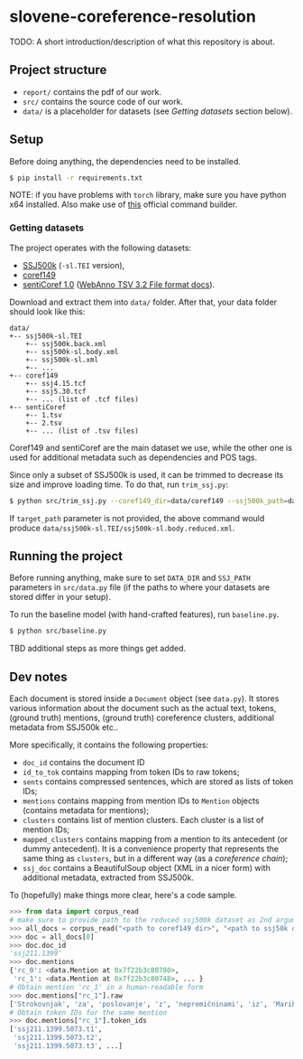 # slovene-coreference-resolution

TODO: A short introduction/description of what this repository is about.

## Project structure

- `report/` contains the pdf of our work.
- `src/` contains the source code of our work.
- `data/` is a placeholder for datasets (see _Getting datasets_ section below).

## Setup

Before doing anything, the dependencies need to be installed.  
```bash
$ pip install -r requirements.txt
```

NOTE: if you have problems with `torch` library, make sure you have python x64 installed. Also make use of 
[this](https://pytorch.org/get-started/locally/#start-locally) official command builder.

### Getting datasets

The project operates with the following datasets: 
- [SSJ500k](https://www.clarin.si/repository/xmlui/handle/11356/1210) (`-sl.TEI` version), 
- [coref149](https://www.clarin.si/repository/xmlui/handle/11356/1182)
- [sentiCoref 1.0](https://www.clarin.si/repository/xmlui/handle/11356/1285) ([WebAnno TSV 3.2 File format docs](https://zoidberg.ukp.informatik.tu-darmstadt.de/jenkins/job/WebAnno%20(GitHub)%20(master)/de.tudarmstadt.ukp.clarin.webanno$webanno-webapp/doclinks/1/#sect_webannotsv)).

Download and extract them into `data/` folder. After that, your data folder should look like this:
```
data/
+-- ssj500k-sl.TEI
    +-- ssj500k.back.xml
    +-- ssj500k-sl.body.xml
    +-- ssj500k-sl.xml
    +-- ...
+-- coref149
    +-- ssj4.15.tcf
    +-- ssj5.30.tcf
    +-- ... (list of .tcf files)
+-- sentiCoref
    +-- 1.tsv
    +-- 2.tsv
    +-- ... (list of .tsv files)
```

Coref149 and sentiCoref are the main dataset we use, while the other one is used for additional metadata such as dependencies 
and POS tags.

Since only a subset of SSJ500k is used, it can be trimmed to decrease its size and improve loading time. 
To do that, run `trim_ssj.py`:
```bash
$ python src/trim_ssj.py --coref149_dir=data/coref149 --ssj500k_path=data/ssj500k-sl.TEI/ssj500k-sl.body.xml --target_path=data/ssj500k-sl.TEI/ssj500k-sl.body.reduced.xml
```

If `target_path` parameter is not provided, the above command would produce 
`data/ssj500k-sl.TEI/ssj500k-sl.body.reduced.xml`.


## Running the project

Before running anything, make sure to set `DATA_DIR` and `SSJ_PATH` parameters in `src/data.py` file (if the paths to 
where your datasets are stored differ in your setup).

To run the baseline model (with hand-crafted features), run `baseline.py`.
```bash
$ python src/baseline.py

```

TBD additional steps as more things get added.

## Dev notes

Each document is stored inside a `Document` object (see `data.py`). It stores various information about the document 
such as the actual text, tokens, (ground truth) mentions, (ground truth) coreference clusters, additional metadata 
from SSJ500k etc..  

More specifically, it contains the following properties:  
- `doc_id` contains the document ID
- `id_to_tok` contains mapping from token IDs to raw tokens;
- `sents` contains compressed sentences, which are stored as lists of token IDs;
- `mentions` contains mapping from mention IDs to `Mention` objects (contains metadata for mentions);
- `clusters` contains list of mention clusters. Each cluster is a list of mention IDs;
- `mapped_clusters` contains mapping from a mention to its antecedent (or dummy antecedent). It is a convenience 
property that represents the same thing as `clusters`, but in a different way (as a *coreference chain*);
- `ssj_doc` contains a BeautifulSoup object (XML in a nicer form) with additional metadata, extracted from SSJ500k.

To (hopefully) make things more clear, here's a code sample.
```python
>>> from data import corpus_read
# make sure to provide path to the reduced ssj500k dataset as 2nd argument!
>>> all_docs = corpus_read("<path to coref149 dir>", "<path to ssj50k dir>/ssj500k-reduced.xml")
>>> doc = all_docs[0]
>>> doc.doc_id
'ssj211.1399'
>>> doc.mentions
{'rc_0': <data.Mention at 0x7f22b3c80780>,
 'rc_1': <data.Mention at 0x7f22b3c80748>, ... }
# Obtain mention 'rc_1' in a human-readable form 
>>> doc.mentions["rc_1"].raw
['Strokovnjak', 'za', 'poslovanje', 'z', 'nepremičninami', 'iz', 'Maribora']
# Obtain token IDs for the same mention
>>> doc.mentions["rc_1"].token_ids
['ssj211.1399.5073.t1',
 'ssj211.1399.5073.t2',
 'ssj211.1399.5073.t3', ...]
```